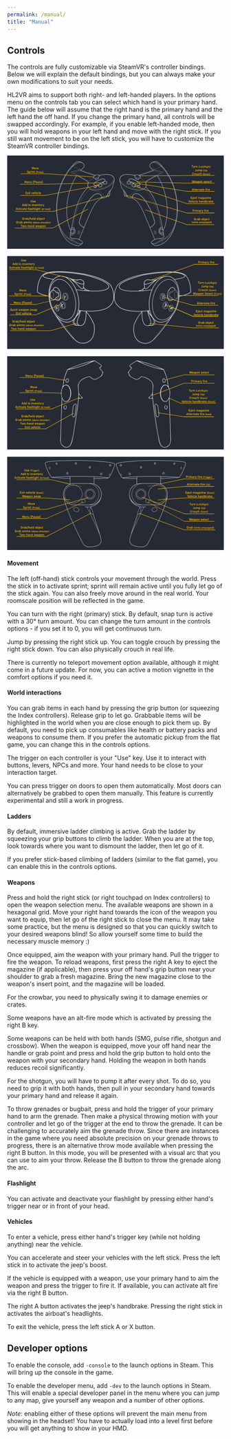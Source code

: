 ```yaml
---
permalink: /manual/
title: "Manual"
---
```


## Controls

The controls are fully customizable via SteamVR's controller bindings. Below we will
explain the default bindings, but you can always make your own modifications to suit
your needs.

HL2VR aims to support both right- and left-handed players. In the options menu on the
controls tab you can select which hand is your primary hand. The guide below will assume
that the right hand is the primary hand and the left hand the off hand. If you change the
primary hand, all controls will be swapped accordingly. For example, if you enable left-handed
mode, then you will hold weapons in your left hand and move with the right stick. If you still
want movement to be on the left stick, you will have to customize the SteamVR controller bindings.

![Index controllers](/assets/images/controls/Controls-Index.png)

![Touch controllers](/assets/images/controls/Controls-Oculus.png)

![Vive wands](/assets/images/controls/Controls-Vive.png)

![WMR controllers](/assets/images/controls/Controls-WMR.png)

#### Movement

The left (off-hand) stick controls your movement through the world. Press the stick in
to activate sprint; sprint will remain active until you fully let go of the stick again.
You can also freely move around in the real world. Your roomscale position will be reflected
in the game.

You can turn with the right (primary) stick. By default, snap turn is active with a 30°
turn amount. You can change the turn amount in the controls options - if you set it to 0,
you will get continuous turn.

Jump by pressing the right stick up. You can toggle crouch by pressing the right stick down.
You can also physically crouch in real life.

There is currently no teleport movement option available, although it might come in a future
update. For now, you can active a motion vignette in the comfort options if you need it.

#### World interactions

You can grab items in each hand by pressing the grip button (or squeezing the Index controllers).
Release grip to let go. Grabbable items will be highlighted in the world when you are close enough
to pick them up. By default, you need to pick up consumables like health or battery packs and weapons
to consume them. If you prefer the automatic pickup from the flat game, you can change this in
the controls options.

The trigger on each controller is your "Use" key. Use it to interact with buttons, levers, NPCs
and more. Your hand needs to be close to your interaction target.

You can press trigger on doors to open them automatically. Most doors can alternatively be grabbed
to open them manually. This feature is currently experimental and still a work in progress.

#### Ladders

By default, immersive ladder climbing is active. Grab the ladder by squeezing your grip buttons
to climb the ladder. When you are at the top, look towards where you want to dismount the ladder,
then let go of it.

If you prefer stick-based climbing of ladders (similar to the flat game), you can enable this in
the controls options.

#### Weapons

Press and hold the right stick (or right touchpad on Index controllers) to open the weapon selection menu.
The available weapons are shown in a hexagonal grid. Move your right hand towards the icon of the
weapon you want to equip, then let go of the right stick to close the menu. It may take some practice,
but the menu is designed so that you can quickly switch to your desired weapons blind! So allow yourself
some time to build the necessary muscle memory :)

Once equipped, aim the weapon with your primary hand. Pull the trigger to fire the weapon. To reload
weapons, first press the right A key to eject the magazine (if applicable), then press your off hand's
grip button near your shoulder to grab a fresh magazine. Bring the new magazine close to the weapon's
insert point, and the magazine will be loaded.

For the crowbar, you need to physically swing it to damage enemies or crates.

Some weapons have an alt-fire mode which is activated by pressing the right B key.

Some weapons can be held with both hands (SMG, pulse rifle, shotgun and crossbow). When the weapon
is equipped, move your off hand near the handle or grab point and press and hold the grip button to
hold onto the weapon with your secondary hand. Holding the weapon in both hands reduces recoil
significantly.

For the shotgun, you will have to pump it after every shot. To do so, you need to grip it with both hands,
then pull in your secondary hand towards your primary hand and release it again.

To throw grenades or bugbait, press and hold the trigger of your primary hand to arm the grenade.
Then make a physical throwing motion with your controller and let go of the trigger at the end
to throw the grenade.
It can be challenging to accurately aim the grenade throw. Since there are instances in the game where
you need absolute precision on your grenade throws to progress, there is an alternative throw mode
available when pressing the right B button. In this mode, you will be presented with a visual arc that
you can use to aim your throw. Release the B button to throw the grenade along the arc.

#### Flashlight

You can activate and deactivate your flashlight by pressing either hand's trigger near or in front of
your head.

#### Vehicles

To enter a vehicle, press either hand's trigger key (while not holding anything) near the vehicle.

You can accelerate and steer your vehicles with the left stick. Press the left stick in to activate
the jeep's boost.

If the vehicle is equipped with a weapon, use your primary hand to aim the weapon and press the trigger
to fire it. If available, you can activate alt fire via the right B button.

The right A button activates the jeep's handbrake. Pressing the right stick in activates the airboat's
headlights.

To exit the vehicle, press the left stick A or X button.


## Developer options

To enable the console, add `-console` to the launch options in Steam. This will bring up the console in
the game.

To enable the developer menu, add `-dev` to the launch options in Steam. This will enable a special
developer panel in the menu where you can jump to any map, give yourself any weapon and a number of
other options.

*Note*: enabling either of these options will prevent the main menu from showing in the headset! You
have to actually load into a level first before you will get anything to show in your HMD.